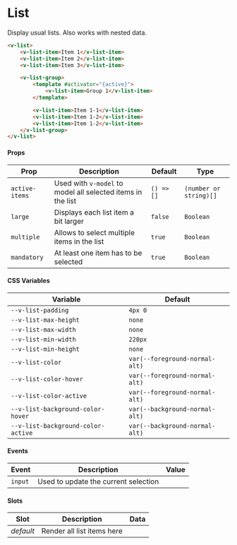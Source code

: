 # List

Display usual lists. Also works with nested data.

```html
<v-list>
	<v-list-item>Item 1</v-list-item>
	<v-list-item>Item 2</v-list-item>
	<v-list-item>Item 3</v-list-item>

	<v-list-group>
		<template #activator="{active}">
			<v-list-item>Group 1</v-list-item>
		</template>

		<v-list-item>Item 1-1</v-list-item>
		<v-list-item>Item 1-2</v-list-item>
		<v-list-item>Item 1-2</v-list-item>
	</v-list-group>
</v-list>
```

#### Props

| Prop           | Description                                                 | Default    | Type                   |
| -------------- | ----------------------------------------------------------- | ---------- | ---------------------- |
| `active-items` | Used with `v-model` to model all selected items in the list | `() => []` | `(number or string)[]` |
| `large`        | Displays each list item a bit larger                        | `false`    | `Boolean`              |
| `multiple`     | Allows to select multiple items in the list                 | `true`     | `Boolean`              |
| `mandatory`    | At least one item has to be selected                        | `true`     | `Boolean`              |

#### CSS Variables

| Variable                           | Default                        |
| ---------------------------------- | ------------------------------ |
| `--v-list-padding`                 | `4px 0`                        |
| `--v-list-max-height`              | `none`                         |
| `--v-list-max-width`               | `none`                         |
| `--v-list-min-width`               | `220px`                        |
| `--v-list-min-height`              | `none`                         |
| `--v-list-color`                   | `var(--foreground-normal-alt)` |
| `--v-list-color-hover`             | `var(--foreground-normal-alt)` |
| `--v-list-color-active`            | `var(--foreground-normal-alt)` |
| `--v-list-background-color-hover`  | `var(--background-normal-alt)` |
| `--v-list-background-color-active` | `var(--background-normal-alt)` |

#### Events

| Event   | Description                          | Value |
| ------- | ------------------------------------ | ----- |
| `input` | Used to update the current selection |       |

#### Slots

| Slot      | Description                | Data |
| --------- | -------------------------- | ---- |
| _default_ | Render all list items here |      |
